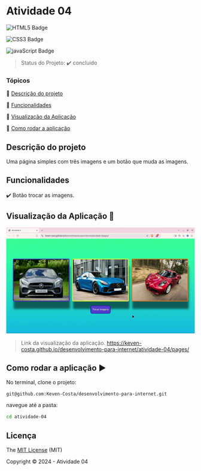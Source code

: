 # Atividade 04

![HTML5 Badge](https://img.shields.io/badge/HTML5-E34F26?style=for-the-badge&logo=html5&logoColor=white) 

![CSS3 Badge](https://img.shields.io/badge/CSS3-1572B6?style=for-the-badge&logo=css3&logoColor=white)

![javaScript Badge](https://img.shields.io/badge/JavaScript-F7DF1E?style=for-the-badge&logo=javascript&logoColor=black)

> Status do Projeto: :heavy_check_mark: concluido

### Tópicos 

:small_blue_diamond: [Descrição do projeto](#descrição-do-projeto)

:small_blue_diamond: [Funcionalidades](#funcionalidades)

:small_blue_diamond: [Visualização da Aplicação](#visualização-da-aplicação-dash)

:small_blue_diamond: [Como rodar a aplicação](#como-rodar-a-aplicação-arrow_forward)


## Descrição do projeto 
<p align="justify">
  Uma página simples com três imagens e um botão que muda as imagens. 
</p>

## Funcionalidades

:heavy_check_mark: Botão trocar as imagens.

 

## Visualização da Aplicação :dash:
![Meu GIF](./atividade-04.gif)

> Link da visualização da aplicação. https://keven-costa.github.io/desenvolvimento-para-internet/atividade-04/pages/





## Como rodar a aplicação :arrow_forward:

No terminal, clone o projeto: 

```
git@github.com:Keven-Costa/desenvolvimento-para-internet.git
```
navegue até a pasta:
```bash
cd atividade-04
```

## Licença 

The [MIT License]() (MIT)

Copyright :copyright: 2024 - Atividade 04
